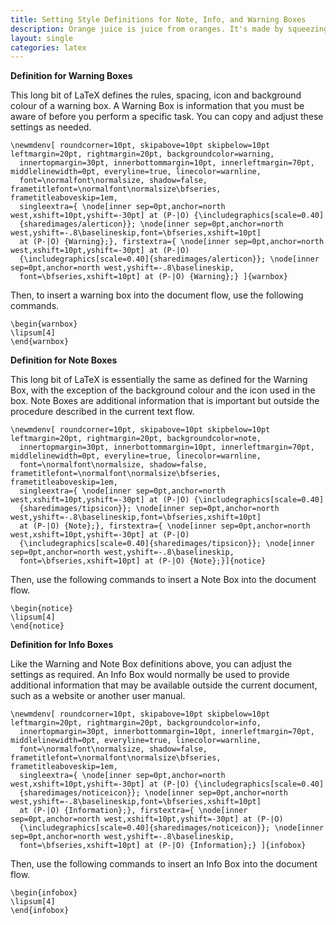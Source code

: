 ```yaml
---
title: Setting Style Definitions for Note, Info, and Warning Boxes
description: Orange juice is juice from oranges. It's made by squeezing oranges.
layout: single
categories: latex
---
```

**Definition for Warning Boxes**

This long bit of LaTeX defines the rules, spacing, icon and background colour of a warning box. A Warning Box is information that you must be aware of before you perform a specific task. You can copy and adjust these settings as needed.

    \newmdenv[ roundcorner=10pt, skipabove=10pt skipbelow=10pt leftmargin=20pt, rightmargin=20pt, backgroundcolor=warning,
      innertopmargin=30pt, innerbottommargin=10pt, innerleftmargin=70pt, middlelinewidth=0pt, everyline=true, linecolor=warnline,
      font=\normalfont\normalsize, shadow=false, frametitlefont=\normalfont\normalsize\bfseries, frametitleaboveskip=1em,
      singleextra={ \node[inner sep=0pt,anchor=north west,xshift=10pt,yshift=-30pt] at (P-|O) {\includegraphics[scale=0.40]
      {sharedimages/alerticon}}; \node[inner sep=0pt,anchor=north west,yshift=-.8\baselineskip,font=\bfseries,xshift=10pt]
      at (P-|O) {Warning};}, firstextra={ \node[inner sep=0pt,anchor=north west,xshift=10pt,yshift=-30pt] at (P-|O)
      {\includegraphics[scale=0.40]{sharedimages/alerticon}}; \node[inner sep=0pt,anchor=north west,yshift=-.8\baselineskip,
      font=\bfseries,xshift=10pt] at (P-|O) {Warning};} ]{warnbox}


Then, to insert a warning box into the document flow, use the following commands.

    \begin{warnbox}
    \lipsum[4]
    \end{warnbox}    


**Definition for Note Boxes**

This long bit of LaTeX is essentially the same as defined for the Warning Box, with the exception of the background colour and the icon used in the box. Note Boxes are additional information that is important but outside the procedure described in the current text flow.

    \newmdenv[ roundcorner=10pt, skipabove=10pt skipbelow=10pt leftmargin=20pt, rightmargin=20pt, backgroundcolor=note,
      innertopmargin=30pt, innerbottommargin=10pt, innerleftmargin=70pt, middlelinewidth=0pt, everyline=true, linecolor=warnline,
      font=\normalfont\normalsize, shadow=false, frametitlefont=\normalfont\normalsize\bfseries, frametitleaboveskip=1em,
      singleextra={ \node[inner sep=0pt,anchor=north west,xshift=10pt,yshift=-30pt] at (P-|O) {\includegraphics[scale=0.40]
      {sharedimages/tipsicon}}; \node[inner sep=0pt,anchor=north west,yshift=-.8\baselineskip,font=\bfseries,xshift=10pt]
      at (P-|O) {Note};}, firstextra={ \node[inner sep=0pt,anchor=north west,xshift=10pt,yshift=-30pt] at (P-|O)
      {\includegraphics[scale=0.40]{sharedimages/tipsicon}}; \node[inner sep=0pt,anchor=north west,yshift=-.8\baselineskip,
      font=\bfseries,xshift=10pt] at (P-|O) {Note};}]{notice}  


Then, use the following commands to insert a Note Box into the document flow.

    \begin{notice}
    \lipsum[4]
    \end{notice}


**Definition for Info Boxes**

Like the Warning and Note Box definitions above, you can adjust the settings as required. An Info Box would normally be used to provide additional information that may be available outside the current document, such as a website or another user manual.

    \newmdenv[ roundcorner=10pt, skipabove=10pt skipbelow=10pt leftmargin=20pt, rightmargin=20pt, backgroundcolor=info,
      innertopmargin=30pt, innerbottommargin=10pt, innerleftmargin=70pt, middlelinewidth=0pt, everyline=true, linecolor=warnline,
      font=\normalfont\normalsize, shadow=false, frametitlefont=\normalfont\normalsize\bfseries, frametitleaboveskip=1em,
      singleextra={ \node[inner sep=0pt,anchor=north west,xshift=10pt,yshift=-30pt] at (P-|O) {\includegraphics[scale=0.40]
      {sharedimages/noticeicon}}; \node[inner sep=0pt,anchor=north west,yshift=-.8\baselineskip,font=\bfseries,xshift=10pt]
      at (P-|O) {Information};}, firstextra={ \node[inner sep=0pt,anchor=north west,xshift=10pt,yshift=-30pt] at (P-|O)
      {\includegraphics[scale=0.40]{sharedimages/noticeicon}}; \node[inner sep=0pt,anchor=north west,yshift=-.8\baselineskip,
      font=\bfseries,xshift=10pt] at (P-|O) {Information};} ]{infobox}


Then, use the following commands to insert an Info Box into the document flow.

    \begin{infobox}
    \lipsum[4]
    \end{infobox}
